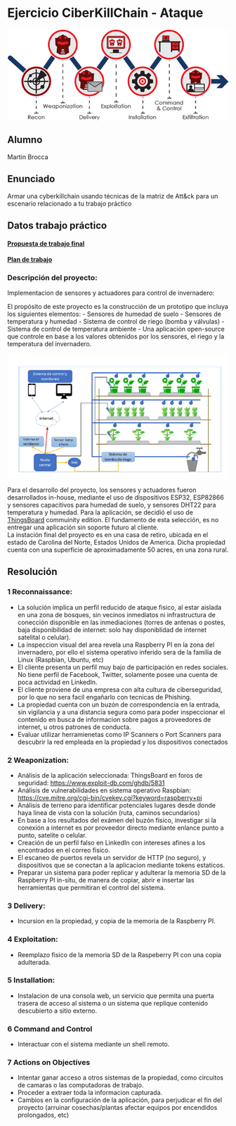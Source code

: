 # Ejercicio CiberKillChain - Ataque

![Ciberkill](../img/../../img/ciberkill.png)

## Alumno

Martin Brocca

## Enunciado

Armar una cyberkillchain usando técnicas de la matriz de Att&ck para un escenario relacionado a tu trabajo práctico


## Datos trabajo práctico

#### [Propuesta de trabajo final](https://docs.google.com/document/d/1sbXMk3ynrQVnPDheI14GM2cibfvLnz5RpoOarvGw55Y/edit?usp=share_link) <br>
#### [Plan de trabajo](https://drive.google.com/file/d/19m_MMk9k9c2oOyLUuq17myVeACkiVvn_/view?usp=share_link) <br>

### Descripción del proyecto:

Implementacion de sensores y actuadores para control de invernadero:

El propósito de este proyecto es la construcción de un prototipo que incluya los siguientes elementos:
    - Sensores de humedad de suelo
    - Sensores de temperatura y humedad
    - Sistema de control de riego (bomba y válvulas)
    - Sistema de control de temperatura ambiente
    - Una aplicación open-source que controle en base a los valores obtenidos por los sensores, el riego y la temperatura del invernadero.  <br>
  
![DiagramaDeBloques](../img/../../img/Fig2.png) <br>

Para el desarrollo del proyecto, los sensores y actuadores fueron desarrollados in-house, mediante el uso de dispositivos ESP32, ESP82866 y sensores capacitivos para humedad de suelo, y sensores DHT22 para temperatura y humedad.
Para la aplicación, se decidió el uso de [ThingsBoard](https://thingsboard.io/) commuinity edition. 
El fundamento de esta selección, es no entregar una aplicación sin soporte futuro al cliente. <br>
La instación final del proyecto es en una casa de retiro, ubicada en el estado de Carolina del Norte, Estados Unidos de America. Dicha propiedad cuenta con una superficie de aproximadamente 50 acres, en una zona rural. <br>
## Resolución<br>

### 1 Reconnaissance:<br>
- La solución implica un perfil reducido de ataque fisico, al estar aislada en una zona de bosques, sin vecinos inmediatos ni infrastructura de conección disponible en las inmediaciones (torres de antenas o postes, baja disponibilidad de internet: solo hay disponiblidad de internet satelital o celular). <br>
- La inspeccion visual del area revela una  Raspberry PI en la zona del invernadero, por ello el sistema operativo inferido sera de la familia de Linux (Raspbian, Ubuntu, etc)<br>
- El cliente presenta un perfil muy bajo de participación en redes sociales. No tiene perfil de Facebook, Twitter, solamente posee una cuenta de poca actividad en LinkedIn.<br>
- El cliente proviene de una empresa con alta cultura de ciberseguridad, por lo que no sera facil engañarlo con tecnicas de Phishing. <br>
- La propiedad cuenta con un buzón de correspondencia en la entrada, sin vigilancia y a una distancia segura como para poder inspeccionar el contenido en busca de informacion sobre pagos a proveedores de internet, u otros patrones de conducta. <br>
- Evaluar utilizar herramienetas como IP Scanners o Port Scanners para descubrir la red empleada en la propiedad y los dispositivos conectados<br>



### 2 Weaponization:<br>
- Análisis de la aplicación seleccionada: ThingsBoard en foros de seguridad: https://www.exploit-db.com/ghdb/5831<br>
- Análisis de vulnerabilidades en sistema operativo Raspbian: https://cve.mitre.org/cgi-bin/cvekey.cgi?keyword=raspberry+pi<br>
- Análisis de terreno para identificar potenciales lugares desde donde haya linea de vista con la solución (ruta, caminos secundarios)<br>
- En base a los resultados del exámen del buzón físico, investigar si la conexión a internet es por proveedor directo mediante enlance punto a punto, satelite o celular.<br>
- Creación de un perfil falso en LinkedIn con intereses afines a los encontrados en el correo fisico.<br>
- El escaneo de puertos revela un servidor de HTTP (no seguro), y dispositivos que se conectan a la aplicacion mediante tokens estaticos.<br>
- Preparar un sistema para poder replicar y adulterar la memoria SD de la Raspberry PI in-situ, de manera de copiar, abrir e insertar las herramientas que permitiran el control del sistema.
    
### 3 Delivery:<br>
- Incursion en la propiedad, y copia de la memoria de la Raspberry PI.


### 4 Exploitation:<br>
- Reemplazo fisico de la memoria SD de la Raspeberry PI con una copia adulterada.<br>

### 5 Installation:<br>
- Instalacion de una consola web, un servicio que permita una puerta trasera de acceso al sistema o un sistema que replique contenido descubierto a sitio externo.
    

### 6 Command and Control<br>
- Interactuar con el sistema mediante un shell remoto.


### 7 Actions on Objectives<br>
- Intentar ganar acceso a otros sistemas de la propiedad, como circuitos de camaras o las computadoras de trabajo.<br>
- Proceder a extraer toda la informacion capturada.<br>
- Cambios en la configuración de la aplicación, para perjudicar el fin del proyecto (arruinar cosechas/plantas afectar equipos por encendidos prolongados, etc)<br>


